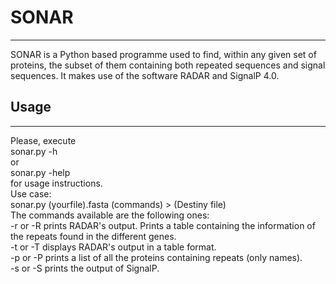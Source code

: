 # SONAR
----
SONAR is a Python based programme used to find, within any given set of proteins, the subset of them containing both repeated sequences and signal sequences. It makes use of the software RADAR and SignalP 4.0.
  
## Usage
----
Please, execute  
    sonar.py -h  
or  
    sonar.py -help  
for usage instructions.  
Use case:  
	sonar.py (yourfile).fasta (commands) > (Destiny file)  
The commands available are the following ones:  
    -r or -R 	prints RADAR's output. Prints a table containing the information of the repeats found in the different genes.  
    -t or -T	displays RADAR's output in a table format.  
    -p or -P	prints a list of all the proteins containing repeats (only names).  
    -s or -S	prints the output of SignalP.  

